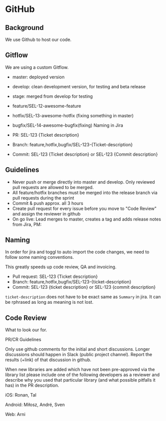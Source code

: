# GitHub

## Background

We use Github to host our code.

## Gitflow

We are using a custom Gitflow.

- master: deployed version
- develop: clean development version, for testing and beta release
- stage: merged from develop for testing

- feature/SEL-12-awesome-feature
- hotfix/SEL-13-awesome-hotfix (fixing something in master)
- bugfix/SEL-14-awesome-bugfix(fixing)
Naming in Jira

- PR: SEL-123 {Ticket description}
- Branch: feature,hotfix,bugfix/SEL-123-{Ticket-description}
- Commit: SEL-123 {Ticket description} or SEL-123 {Commit description}

## Guidelines

- Never push or merge directly into master and develop. Only reviewed pull requests are allowed to be merged.
- All feature/hotfix branches must be merged into the release branch via pull requests during the sprint
- Commit & push approx. all 3 hours
- Create pull request for every issue before you move to "Code Review" and assign the reviewer in github
- On go live: Lead merges to master, creates a tag and adds release notes from Jira, PM: 

## Naming

In order for jira and toggl to auto import the code changes, we need to follow some naming conventions.

This greatly speeds up code review, QA and invoicing.

- Pull request: SEL-123 {Ticket description}
- Branch: feature,hotfix,bugfix/SEL-123-{ticket-description}
- Commit: SEL-123 {ticket description} or SEL-123 {commit description}

`ticket-description` does not have to be exact same as `Summary` in jira. It can be rphrased as long as meaning is not lost. 

## Code Review

What to look our for.

PR/CR Guidelines

Only use github comments for the initial and short discussions. Longer discussions should happen in Slack (public project channel). Report the results (+link) of that discussion in github.

When new libraries are added which have not been pre-approved via the library list please include one of the following developers as a reviewer and describe why you used that particular library (and what possible pitfalls it has) in the PR description.

iOS: Ronan, Tal

Android: Miłosz, André, Sven

Web: Arni